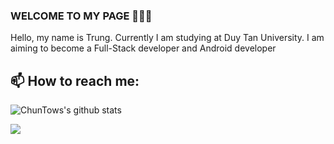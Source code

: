 ### WELCOME TO MY PAGE 👋👋👋

Hello, my name is Trung. Currently I am studying at Duy Tan University.
I am aiming to become a Full-Stack developer and Android developer<br>

## 📫 How to reach me:

![ChunTows's github stats](https://github-readme-stats-git-masterrstaa-rickstaa.vercel.app/api?username=chuntows&show_icons=true&theme=tokyonight&hide=contribs,prs,issues)

<a href="https://github.com/chuntows/Milk-Page/">
  <!-- Change the `github-readme-stats.anuraghazra1.vercel.app` to `github-readme-stats.vercel.app`  -->
  <img align="center" src="https://github-readme-stats.vercel.app/api/pin/?username=chuntows&repo=Milk-Page&theme=radical" />
</a>

